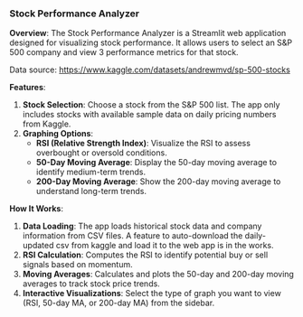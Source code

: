 ### Stock Performance Analyzer

**Overview**:
The Stock Performance Analyzer is a Streamlit web application designed for visualizing stock performance. It allows users to select an S&P 500 company and view 3 performance metrics for that stock. 

Data source: https://www.kaggle.com/datasets/andrewmvd/sp-500-stocks

**Features**:
1. **Stock Selection**: Choose a stock from the S&P 500 list. The app only includes stocks with available sample data on daily pricing numbers from Kaggle.
2. **Graphing Options**:
   - **RSI (Relative Strength Index)**: Visualize the RSI to assess overbought or oversold conditions.
   - **50-Day Moving Average**: Display the 50-day moving average to identify medium-term trends.
   - **200-Day Moving Average**: Show the 200-day moving average to understand long-term trends.

**How It Works**:
1. **Data Loading**: The app loads historical stock data and company information from CSV files. A feature to auto-download the daily-updated csv from kaggle and load it to the web app is in the works. 
2. **RSI Calculation**: Computes the RSI to identify potential buy or sell signals based on momentum.
3. **Moving Averages**: Calculates and plots the 50-day and 200-day moving averages to track stock price trends.
4. **Interactive Visualizations**: Select the type of graph you want to view (RSI, 50-day MA, or 200-day MA) from the sidebar.

